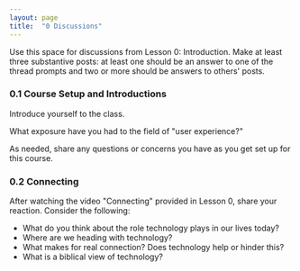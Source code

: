 ```yaml
---
layout: page
title:  "0 Discussions"
---
```

Use this space for discussions from Lesson 0: Introduction. Make at least three substantive posts: at least one should be an answer to one of the thread prompts and two or more should be answers to others' posts.

### 0.1 Course Setup and Introductions

Introduce yourself to the class.

What exposure have you had to the field of "user experience?"

As needed, share any questions or concerns you have as you get set up for this course.

### 0.2 Connecting

After watching the video "Connecting" provided in Lesson 0, share your reaction. Consider the following:

- What do you think about the role technology plays in our lives today?
- Where are we heading with technology?
- What makes for real connection? Does technology help or hinder this?
- What is a biblical view of technology?
